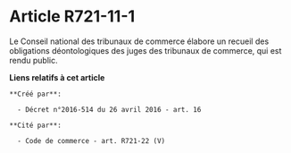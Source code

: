 # Article R721-11-1

Le  Conseil national des tribunaux de commerce élabore un recueil des  obligations déontologiques des juges des tribunaux de
commerce, qui est  rendu public.

**Liens relatifs à cet article**

	**Créé par**:

	  - Décret n°2016-514 du 26 avril 2016 - art. 16

	**Cité par**:

	  - Code de commerce - art. R721-22 (V)
